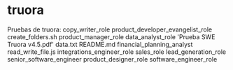 # truora
Pruebas de truora:
copy_writer_role             product_developer_evangelist_role
 create_folders.sh            product_manager_role
 data_analyst_role           'Prueba SWE Truora v4.5.pdf'
 data.txt                     README.md
 financial_planning_analyst   read_write_file.js
 integrations_engineer_role   sales_role
 lead_generation_role         senior_software_engineer
 product_designer_role        software_engineer_role

